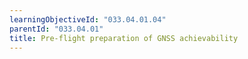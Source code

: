 ```yaml
---
learningObjectiveId: "033.04.01.04"
parentId: "033.04.01"
title: Pre-flight preparation of GNSS achievability
---
```

